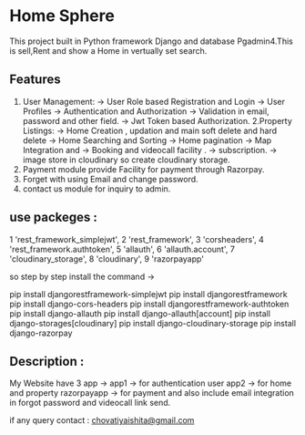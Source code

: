 
# Home Sphere 

This project built in Python framework Django and database Pgadmin4.This is sell,Rent and show a Home in vertually set search. 


## Features

1. User Management:
-> User Role based Registration and Login
-> User Profiles
-> Authentication and Authorization
-> Validation in email, password and other field.
-> Jwt Token based Authorization.
2.Property Listings:
-> Home Creation , updation and main soft delete and hard delete
-> Home Searching and Sorting
-> Home pagination
-> Map Integration and 
-> Booking and videocall facility .
-> subscription.
-> image store in cloudinary so create cloudinary storage.
3. Payment module provide Facility for payment through Razorpay.
4. Forget with using Email and change password.
5. contact us module for inquiry to admin.


## use packeges :
1 'rest_framework_simplejwt',
2 'rest_framework',
3 'corsheaders',
4 'rest_framework.authtoken',
5 'allauth',
6 'allauth.account',
7 'cloudinary_storage',
8 'cloudinary',
9 'razorpayapp'

so step by step install the command ->

pip install djangorestframework-simplejwt
pip install djangorestframework
pip install django-cors-headers
pip install djangorestframework-authtoken
pip install django-allauth
pip install django-allauth[account]
pip install django-storages[cloudinary]
pip install django-cloudinary-storage
pip install django-razorpay


## Description :

My Website have 3 app -> 
app1 -> for authentication user
app2 -> for home and property
razorpayapp -> for payment 
and also include email integration in forgot password and videocall link send.

if any query contact : chovatiyaishita@gmail.com
